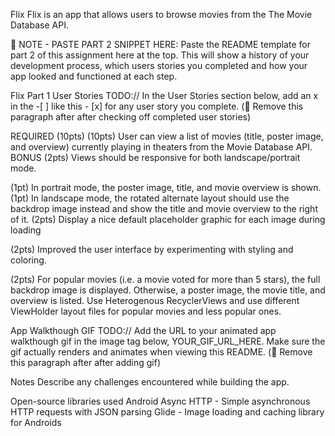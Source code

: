 Flix
Flix is an app that allows users to browse movies from the The Movie Database API.

📝 NOTE - PASTE PART 2 SNIPPET HERE: Paste the README template for part 2 of this assignment here at the top. This will show a history of your development process, which users stories you completed and how your app looked and functioned at each step.

Flix Part 1
User Stories
TODO:// In the User Stories section below, add an x in the -[ ] like this - [x] for any user story you complete. (🚫 Remove this paragraph after after checking off completed user stories)

REQUIRED (10pts)
 (10pts) User can view a list of movies (title, poster image, and overview) currently playing in theaters from the Movie Database API.
BONUS
 (2pts) Views should be responsive for both landscape/portrait mode.

 (1pt) In portrait mode, the poster image, title, and movie overview is shown.
 (1pt) In landscape mode, the rotated alternate layout should use the backdrop image instead and show the title and movie overview to the right of it.
 (2pts) Display a nice default placeholder graphic for each image during loading

 (2pts) Improved the user interface by experimenting with styling and coloring.

 (2pts) For popular movies (i.e. a movie voted for more than 5 stars), the full backdrop image is displayed. Otherwise, a poster image, the movie title, and overview is listed. Use Heterogenous RecyclerViews and use different ViewHolder layout files for popular movies and less popular ones.

App Walkthough GIF
TODO:// Add the URL to your animated app walkthough gif in the image tag below, YOUR_GIF_URL_HERE. Make sure the gif actually renders and animates when viewing this README. (🚫 Remove this paragraph after after adding gif)



Notes
Describe any challenges encountered while building the app.

Open-source libraries used
Android Async HTTP - Simple asynchronous HTTP requests with JSON parsing
Glide - Image loading and caching library for Androids
